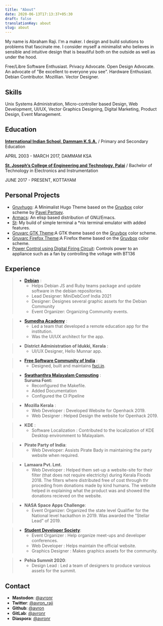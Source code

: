 ```yaml
---
title: "About"
date: 2020-06-13T17:13:37+05:30
draft: false
translationKey: about
slug: about
---
```

My name is Abraham Raji. I'm a maker. I design and build solutions to problems that fascinate me. I consider myself a minimalist who believes in sensible and intuitive design that is beautiful both on the outside as well as under the hood.

Free/Libre Software Enthusiast. Privacy Advocate. Open Design Advocate. An advocate of "Be excellent to everyone you see". Hardware Enthusiast. Debian Contributor. Mozillian. Vector Designer.

## Skills

Unix Systems Administration, Micro-controller based Design, Web Development, UI/UX, Vector Graphics Designing, Digital Marketing, Product Design, Event Management.

## Education

**[International Indian School, Dammam K.S.A.](https://iisdammam.edu.sa/)** / Primary and Secondary Education

APRIL 2003 - MARCH 2017, DAMMAM KSA

**[St. Joseph’s College of Engineering and Technology, Palai](web.sjcetpalai.ac.in/)** / Bachelor of Technology in Electronics and Instrumentation

JUNE 2017 - PRESENT, KOTTAYAM

<div class="projects">

## Personal Projects

*   [Gruvhugo](https://gitlab.com/avron/gruvhugo): A Minimalist Hugo Theme based on the [Gruvbox](https://github.com/morhetz/gruvbox) color scheme by [Pavel Pertsev](https://github.com/morhetz/).
*   [Armacs](https://github.com/avronr/armacs/): An elisp based distribution of GNU/Emacs.
*   [St](https://github.com/avronr/st): My build of simple terminal a *nix terminal emulator with added features.
*   [Gruvarc GTK Theme](https://gitlab.com/avron/gruvarc-gtk-theme):A GTK theme based on the [Gruvbox](https://github.com/morhetz/gruvbox) color scheme.
*   [Gruvarc Firefox Theme](https://gitlab.com/avron/gruvarc-firefox):A Firefox theme based on the [Gruvbox](https://github.com/morhetz/gruvbox) color scheme.
*   [Power Control using Digital Firing Circuit](https://ecloud.global/s/EjfTwkdjHfcaYD6): Controls power to an appliance such as a fan by controlling the voltage with BT136

</div>

## Experience

> *   **[Debian](https://debian.org/)** :
>     *   Helps Debian JS and Ruby teams package and update software in the debian repositories.
>     *   Lead Designer: MiniDebConf India 2021
>     *   Designer: Designes several graphic assets for the Debian Community
>     *   Event Organizer: Organizing Community events.

> *   **[Sumedha Academy](https://sumedha.org.in)** :
>     *   Led a team that developed a remote education app for the institution.
>     *   Was the UI/UX architect for the app.

> *   **District Administration of Idukki, Kerala** :
>     *   UI/UX Designer, Hello Munnar app.

> *   **[Free Software Community of India](https://fsci.in)** :
>     *   Designed, built and maintains [fsci.in](https://fsci.in).

> *   **[Swathanthra Malayalam Computing](https://smc.org.in/)** :\
>     **Suruma Font:** 
>     *   Reconfigured the Makefile.
>     *   Added Documentation
>     *   Configured the CI Pipeline

> *   **Mozilla Kerala** :
>     *   Web Developer : Developed Website for Openhack 2019.
>     *   Web Designer : Helped Design the website for Openhack 2019.

> *   **KDE** :
>     *   Software Localization : Contributed to the localization of KDE Desktop enviromment to Malayalam.

> *   **Pirate Party of India**:
>     *   Web Developer: Assists Pirate Bady in maintaining the party website when required.

> *   **Lamaara Pvt. Lmt.**
>     *   Web Developer : Helped them set-up a website-site for their filter (that does not require electricity) during Kerala Floods 2018\. The filters where distributed free of cost through thr proceding from donations made by kind humans. The website helped in explaining what the product was and showed the donations recieved on the website.

> *   **NASA Space Apps Challenge**:
>     *   Event Organizer: Organized the state level Qualifier for the National level hackathon in 2019\. Was awarded the “Stellar Lead” of 2019.

> *   **[Student Developer Society](https://studevsoc.in)**:
>     *   Event Organizer : Help organize meet-ups and developer conferences.
>     *   Web Developer : Helps maintain the official website.
>     *   Graphics Designer : Makes graphics assets for the community.

> *   **Pehia Summit 2020**:
>     *   Design Lead : Led a team of designers to produce varoious assets for the summit.

## Contact

*   **Mastodon**: [@avronr](https://aana.site/@avronr)
*   **Twitter**: [@avron_raji](https://twitter.com/avron_raji)
*   **Github**: [@avron](https://gitlab.com/avron)
*   **GitLab**: [@avronr](https://githhub.com/avronr)
*   **Diaspora**: [@avronr](https://poddery.com/people/d69a8ff0103b01375da0002168e35aba)
